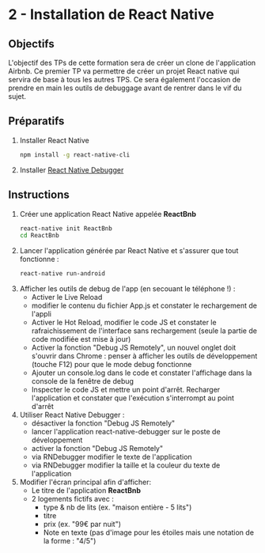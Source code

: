 # 2 - Installation de React Native

## Objectifs
L'objectif des TPs de cette formation sera de créer un clone de l'application Airbnb. Ce premier TP va permettre de créer un projet React native qui servira de base à tous les autres TPS. Ce sera également l'occasion de prendre en main les outils de debuggage avant de rentrer dans le vif du sujet.

## Préparatifs

1. Installer React Native
    ```bash
    npm install -g react-native-cli
    ```
1. Installer [React Native Debugger](https://github.com/jhen0409/react-native-debugger)


## Instructions

1. Créer une application React Native appelée **ReactBnb**
	```bash
	react-native init ReactBnb
	cd ReactBnb
	```
1. Lancer l'application générée par React Native et s'assurer que tout fonctionne :
	```bash
	react-native run-android
	```
1. Afficher les outils de debug de l'app (en secouant le téléphone !) :
    + Activer le Live Reload
    + modifier le contenu du fichier App.js et constater le rechargement de l'appli
	+ Activer le Hot Reload, modifier le code JS et constater  le rafraichissement de l'interface sans rechargement (seule la partie de code modifiée est mise à jour)
    + Activer la fonction "Debug JS Remotely", un nouvel onglet doit s'ouvrir dans Chrome : penser à afficher les outils de développement (touche F12) pour que le mode debug fonctionne
    + Ajouter un console.log dans le code et constater l'affichage dans la console de la fenêtre de debug
    + Inspecter le code JS et mettre un point d'arrêt. Recharger l'application et constater que l'exécution s'interrompt au point d'arrêt
 1. Utiliser React Native Debugger :
 	+ désactiver la fonction "Debug JS Remotely"
    + lancer l'application react-native-debugger sur le poste de développement
    + activer la fonction "Debug JS Remotely"
    + via RNDebugger modifier le texte de l'application
    + via RNDebugger modifier la taille et la couleur du texte de l'application
1. Modifier l'écran principal afin d'afficher:
    - Le titre de l'application **ReactBnb**
    - 2 logements fictifs avec :
        + type & nb de lits (ex. "maison entière -  5 lits")
        + titre
        + prix (ex. "99€ par nuit")
        + Note en texte (pas d'image pour les étoiles mais une notation de la forme : "4/5")